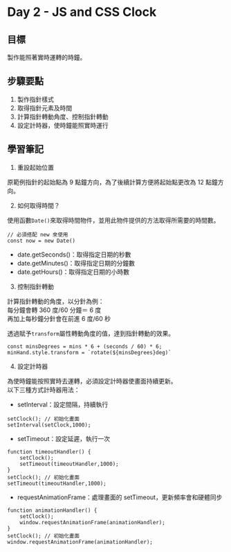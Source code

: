 # Day 2 - JS and CSS Clock

## 目標

製作能照著實時運轉的時鐘。

## 步驟要點

1. 製作指針樣式
2. 取得指針元素及時間
3. 計算指針轉動角度、控制指針轉動
4. 設定計時器，使時鐘能照實時運行

## 學習筆記

1. 重設起始位置

原範例指針的起始點為 9 點鐘方向，為了後續計算方便將起始點更改為 12 點鐘方向。

2. 如何取得時間？

使用函數`Date()`來取得時間物件，並用此物件提供的方法取得所需要的時間數。

```
// 必須搭配 new 來使用
const now = new Date()
```

- date.getSeconds()：取得指定日期的秒數
- date.getMinutes()：取得指定日期的分鐘數
- date.getHours()：取得指定日期的小時數

3. 控制指針轉動

計算指針轉動的角度，以分針為例：<br>
每分鐘會轉 360 度/60 分鐘＝ 6 度<br>
再加上每秒鐘分針會在前進 6 度/60 秒<br>

透過賦予`transform`屬性轉動角度的值，達到指針轉動的效果。

```
const minsDegrees = mins * 6 + (seconds / 60) * 6;
minHand.style.transform = `rotate(${minsDegrees}deg)`
```

4. 設定計時器

為使時鐘能按照實時去運轉，必須設定計時器使畫面持續更新。<br>
以下三種方式計時器用法：

- setInterval：設定間隔，持續執行

```
setClock(); // 初始化畫面
setInterval(setClock,1000);
```

- setTimeout：設定延遲，執行一次

```
function timeoutHandler() {
    setClock();
    setTimeout(timeoutHandler,1000);
}
setClock(); // 初始化畫面
setTimeout(timeoutHandler,1000);
```

- requestAnimationFrame：處理畫面的 setTimeout，更新頻率會和硬體同步

```
function animationHandler() {
    setClock();
    window.requestAnimationFrame(animationHandler);
}
setClock(); // 初始化畫面
window.requestAnimationFrame(animationHandler);
```

